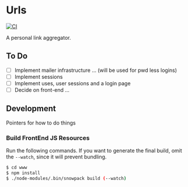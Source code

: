 # Urls

[![CI](https://github.com/dyedgreen/urls/actions/workflows/ci.yml/badge.svg)](https://github.com/dyedgreen/urls/actions/workflows/ci.yml)

A personal link aggregator.

## To Do
- [ ] Implement mailer infrastructure ... (will be used for pwd less logins)
- [ ] Implement sessions
- [ ] Implement uses, user sessions and a login page
- [ ] Decide on front-end ...

## Development
Pointers for how to do things

### Build FrontEnd JS Resources

Run the following commands. If you want to generate the final build, omit the
`--watch`, since it will prevent bundling.

```bash
$ cd www
$ npm install
$ ./node-modules/.bin/snowpack build (--watch)
```
